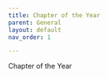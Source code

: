 ```yaml
---
title: Chapter of the Year
parent: General
layout: default
nav_order: 1

---
```

Chapter of the Year